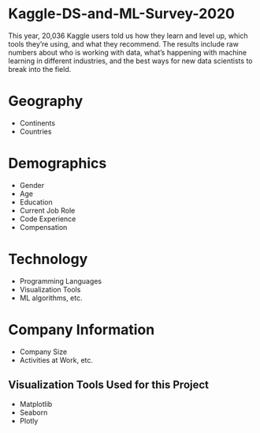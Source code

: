 # Kaggle-DS-and-ML-Survey-2020
This year, 20,036 Kaggle users told us how they learn and level up, which tools they’re using, and what they recommend. The results include raw numbers about who is working with data, what’s happening with machine learning in different industries, and the best ways for new data scientists to break into the field.
# Geography
* Continents
* Countries
# Demographics
* Gender
* Age
* Education
* Current Job Role
* Code Experience
* Compensation
# Technology
* Programming Languages
* Visualization Tools
* ML algorithms, etc.
# Company Information
* Company Size
* Activities at Work, etc.
## Visualization Tools Used for this Project
* Matplotlib
* Seaborn
* Plotly 
